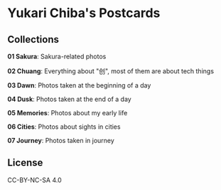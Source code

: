 # Yukari Chiba's Postcards

## Collections

**01 Sakura**: Sakura-related photos

**02 Chuang**: Everything about "创", most of them are about tech things

**03 Dawn**: Photos taken at the beginning of a day

**04 Dusk**: Photos taken at the end of a day

**05 Memories**: Photos about my early life

**06 Cities**: Photos about sights in cities

**07 Journey**: Photos taken in journey

## License

CC-BY-NC-SA 4.0
